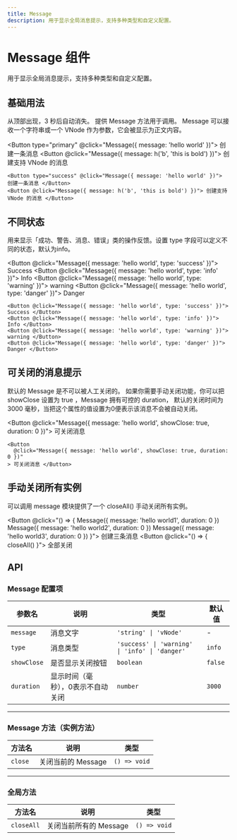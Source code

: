 ```yaml
---
title: Message
description: 用于显示全局消息提示，支持多种类型和自定义配置。
---
```


<script setup> 
import { Message, closeAll } from '../../src/components/Message/method.ts'
import Button from '../../src/components/Button/Button.vue'
import { h } from 'vue'
</script>

# Message 组件

用于显示全局消息提示，支持多种类型和自定义配置。

## 基础用法

从顶部出现，3 秒后自动消失。 提供 Message 方法用于调用。 Message 可以接收一个字符串或一个 VNode 作为参数，它会被显示为正文内容。

<Button type="primary" @click="Message({ message: 'hello world' })"> 创建一条消息 </Button>
<Button @click="Message({ message: h('b', 'this is bold') })"> 创建支持 VNode 的消息 </Button>

```vue
<Button type="success" @click="Message({ message: 'hello world' })"> 创建一条消息 </Button>
<Button @click="Message({ message: h('b', 'this is bold') })"> 创建支持 VNode 的消息 </Button>
```

## 不同状态

用来显示「成功、警告、消息、错误」类的操作反馈。设置 type 字段可以定义不同的状态，默认为info。

<Button @click="Message({ message: 'hello world', type: 'success' })"> Success </Button>
<Button @click="Message({ message: 'hello world', type: 'info' })"> Info </Button>
<Button @click="Message({ message: 'hello world', type: 'warning' })"> warning </Button>
<Button @click="Message({ message: 'hello world', type: 'danger' })"> Danger </Button>

```vue
<Button @click="Message({ message: 'hello world', type: 'success' })"> Success </Button>
<Button @click="Message({ message: 'hello world', type: 'info' })"> Info </Button>
<Button @click="Message({ message: 'hello world', type: 'warning' })"> warning </Button>
<Button @click="Message({ message: 'hello world', type: 'danger' })"> Danger </Button>
```

## 可关闭的消息提示

默认的 Message 是不可以被人工关闭的。 如果你需要手动关闭功能，你可以把 showClose 设置为 true ，Message 拥有可控的 duration， 默认的关闭时间为 3000 毫秒，当把这个属性的值设置为0便表示该消息不会被自动关闭。

<Button @click="Message({ message: 'hello world', showClose: true, duration: 0 })"> 可关闭消息 </Button>

```vue
<Button
  @click="Message({ message: 'hello world', showClose: true, duration: 0 })"
> 可关闭消息 </Button>
```

## 手动关闭所有实例

可以调用 message 模块提供了一个 closeAll() 手动关闭所有实例。

<Button @click="() => {
Message({ message: 'hello world1', duration: 0 })
Message({ message: 'hello world2', duration: 0 })
Message({ message: 'hello world3', duration: 0 })
}"> 创建三条消息 </Button>
<Button @click="() => {
closeAll()
}"> 全部关闭 </Button>

## API

### Message 配置项

| 参数名      | 说明                              | 类型                                           | 默认值  |
| ----------- | --------------------------------- | ---------------------------------------------- | ------- |
| `message`   | 消息文字                          | `'string' \| 'vNode'`                          | -       |
| `type`      | 消息类型                          | `'success' \| 'warning' \| 'info' \| 'danger'` | `info`  |
| `showClose` | 是否显示关闭按钮                  | `boolean`                                      | `false` |
| `duration`  | 显示时间（毫秒），0表示不自动关闭 | `number`                                       | `3000`  |

---

### Message 方法（实例方法）

| 方法名  | 说明               | 类型         |
| ------- | ------------------ | ------------ |
| `close` | 关闭当前的 Message | `() => void` |

---

### 全局方法

| 方法名     | 说明                   | 类型         |
| ---------- | ---------------------- | ------------ |
| `closeAll` | 关闭当前所有的 Message | `() => void` |
